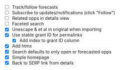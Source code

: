 - [ ] Track/follow forecasts
- [ ] Subscribe to updates/notifications (click "Follow")
- [ ] Related opps in details view
- [ ] Faceted search
- [x] Unescape &amp; et al in original when importing
- [x] Use stable grant ID for permalinks
    - [x] Add index to grant ID column
- [x] Add htmx
- [x] Search defaults to only open or forecasted opps
- [x] Simple homepage
- [x] Back to SERP link from details
